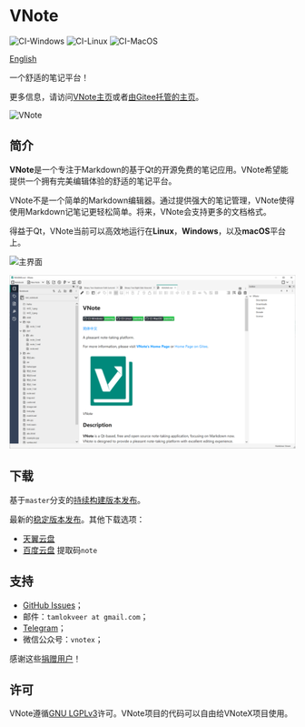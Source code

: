 # VNote
![CI-Windows](https://github.com/vnotex/vnote/actions/workflows/ci-win.yml/badge.svg?branch=master) ![CI-Linux](https://github.com/vnotex/vnote/actions/workflows/ci-linux.yml/badge.svg?branch=master) ![CI-MacOS](https://github.com/vnotex/vnote/actions/workflows/ci-macos.yml/badge.svg?branch=master)

[English](README.md)

一个舒适的笔记平台！

更多信息，请访问[VNote主页](https://vnotex.github.io/vnote)或者[由Gitee托管的主页](https://tamlok.gitee.io/vnote)。

![VNote](pics/vnote.png)

## 简介
**VNote**是一个专注于Markdown的基于Qt的开源免费的笔记应用。VNote希望能提供一个拥有完美编辑体验的舒适的笔记平台。

VNote不是一个简单的Markdown编辑器。通过提供强大的笔记管理，VNote使得使用Markdown记笔记更轻松简单。将来，VNote会支持更多的文档格式。

得益于Qt，VNote当前可以高效地运行在**Linux**，**Windows**，以及**macOS**平台上。

![主界面](pics/main.png)

![主界面2](pics/main2.png)

## 下载
基于`master`分支的[持续构建版本发布](https://github.com/vnotex/vnote/releases/tag/continuous-build)。

最新的[稳定版本发布](https://github.com/vnotex/vnote/releases/latest)。其他下载选项：

* [天翼云盘](https://cloud.189.cn/t/Av67NvmEJVBv)
* [百度云盘](https://pan.baidu.com/s/1Fou1flmBsQUQ8Qs9V_M6Aw) 提取码`note`

## 支持
* [GitHub Issues](https://github.com/vnotex/vnote/issues)；
* 邮件：`tamlokveer at gmail.com`；
* [Telegram](https://t.me/vnotex)；
* 微信公众号：`vnotex`；

感谢这些[捐赠用户](https://github.com/vnotex/vnote/wiki/Donate-List)！

## 许可
VNote遵循[GNU LGPLv3](https://opensource.org/licenses/LGPL-3.0)许可。VNote项目的代码可以自由给VNoteX项目使用。
